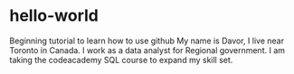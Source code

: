 # hello-world
Beginning tutorial to learn how to use github
My name is Davor, I live near Toronto in Canada.  I work as a data analyst for Regional government.   I am taking the codeacademy SQL course to expand my skill set.   
